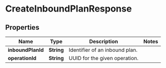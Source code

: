 # CreateInboundPlanResponse

## Properties
Name | Type | Description | Notes
------------ | ------------- | ------------- | -------------
**inboundPlanId** | **String** | Identifier of an inbound plan. | 
**operationId** | **String** | UUID for the given operation. | 
